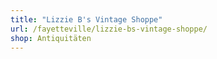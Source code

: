 ```yaml
---
title: "Lizzie B's Vintage Shoppe"
url: /fayetteville/lizzie-bs-vintage-shoppe/
shop: Antiquitäten
---
```


